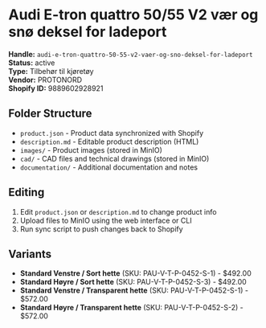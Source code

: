 # Audi E-tron quattro 50/55 V2 vær og snø deksel for ladeport

**Handle:** `audi-e-tron-quattro-50-55-v2-vaer-og-sno-deksel-for-ladeport`  
**Status:** active  
**Type:** Tilbehør til kjøretøy  
**Vendor:** PROTONORD  
**Shopify ID:** 9889602928921  

## Folder Structure

- `product.json` - Product data synchronized with Shopify
- `description.md` - Editable product description (HTML)
- `images/` - Product images (stored in MinIO)
- `cad/` - CAD files and technical drawings (stored in MinIO)
- `documentation/` - Additional documentation and notes

## Editing

1. Edit `product.json` or `description.md` to change product info
2. Upload files to MinIO using the web interface or CLI
3. Run sync script to push changes back to Shopify

## Variants

- **Standard Venstre / Sort hette** (SKU: PAU-V-T-P-0452-S-1) - $492.00
- **Standard Høyre / Sort hette** (SKU: PAU-V-T-P-0452-S-3) - $492.00
- **Standard Venstre / Transparent hette** (SKU: PAU-V-T-P-0452-S-1) - $572.00
- **Standard Høyre / Transparent hette** (SKU: PAU-V-T-P-0452-S-2) - $572.00
